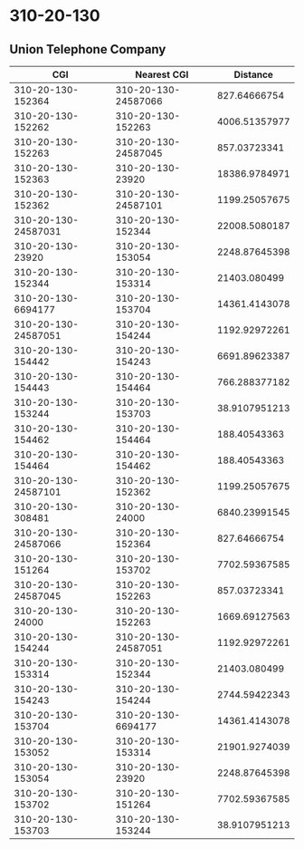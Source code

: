 # 310-20-130
## Union Telephone Company


| CGI | Nearest CGI | Distance |
|-----|-------------|----------|
| 310-20-130-152364 | 310-20-130-24587066 | 827.64666754 |
| 310-20-130-152262 | 310-20-130-152263 | 4006.51357977 |
| 310-20-130-152263 | 310-20-130-24587045 | 857.03723341 |
| 310-20-130-152363 | 310-20-130-23920 | 18386.9784971 |
| 310-20-130-152362 | 310-20-130-24587101 | 1199.25057675 |
| 310-20-130-24587031 | 310-20-130-152344 | 22008.5080187 |
| 310-20-130-23920 | 310-20-130-153054 | 2248.87645398 |
| 310-20-130-152344 | 310-20-130-153314 | 21403.080499 |
| 310-20-130-6694177 | 310-20-130-153704 | 14361.4143078 |
| 310-20-130-24587051 | 310-20-130-154244 | 1192.92972261 |
| 310-20-130-154442 | 310-20-130-154243 | 6691.89623387 |
| 310-20-130-154443 | 310-20-130-154464 | 766.288377182 |
| 310-20-130-153244 | 310-20-130-153703 | 38.9107951213 |
| 310-20-130-154462 | 310-20-130-154464 | 188.40543363 |
| 310-20-130-154464 | 310-20-130-154462 | 188.40543363 |
| 310-20-130-24587101 | 310-20-130-152362 | 1199.25057675 |
| 310-20-130-308481 | 310-20-130-24000 | 6840.23991545 |
| 310-20-130-24587066 | 310-20-130-152364 | 827.64666754 |
| 310-20-130-151264 | 310-20-130-153702 | 7702.59367585 |
| 310-20-130-24587045 | 310-20-130-152263 | 857.03723341 |
| 310-20-130-24000 | 310-20-130-152263 | 1669.69127563 |
| 310-20-130-154244 | 310-20-130-24587051 | 1192.92972261 |
| 310-20-130-153314 | 310-20-130-152344 | 21403.080499 |
| 310-20-130-154243 | 310-20-130-154244 | 2744.59422343 |
| 310-20-130-153704 | 310-20-130-6694177 | 14361.4143078 |
| 310-20-130-153052 | 310-20-130-153314 | 21901.9274039 |
| 310-20-130-153054 | 310-20-130-23920 | 2248.87645398 |
| 310-20-130-153702 | 310-20-130-151264 | 7702.59367585 |
| 310-20-130-153703 | 310-20-130-153244 | 38.9107951213 |
